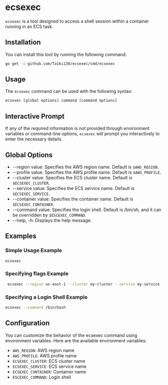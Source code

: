 # ecsexec
`ecsexec` is a tool designed to access a shell session within a container running in an ECS task.

## Installation
You can install this tool by running the following command:

```bash
go get -u github.com/Taiki130/ecsexec/cmd/ecsexec
```

## Usage
The `ecsexec` command can be used with the following syntax:

```bash
ecsexec [global options] command [command options]
```

## Interactive Prompt
If any of the required information is not provided through environment variables or command-line options, `ecsexec` will prompt you interactively to enter the necessary details.

## Global Options
- --region value: Specifies the AWS region name. Default is `$AWS_REGION`.
- --profile value: Specifies the AWS profile name. Default is `$AWS_PROFILE`.
- --cluster value: Specifies the ECS cluster name. Default is `$ECSEXEC_CLUSTER`.
- --service value: Specifies the ECS service name. Default is `$ECSEXEC_SERVICE`.
- --container value: Specifies the container name. Default is `$ECSEXEC_CONTAINER`.
- --command value: Specifies the login shell. Default is /bin/sh, and it can be overridden by `$ESCEXEC_COMMAND`.
- --help, -h: Displays the help message.

## Examples
### Simple Usage Example

```bash
ecsexec
```

### Specifying flags Example
```bash
 ecsexec --region us-east-1 --cluster my-cluster --service my-service --container my-container
```

### Specifying a Login Shell Example
```bash
ecsexec --command /bin/bash
```

## Configuration
You can customize the behavior of the ecsexec command using environment variables. Here are the available environment variables:

- `AWS_REGION`: AWS region name
- `AWS_PROFILE`: AWS profile name
- `ECSEXEC_CLUSTER`: ECS cluster name
- `ECSEXEC_SERVICE`: ECS service name
- `ECSEXEC_CONTAINER`: Container name
- `ESCEXEC_COMMAND`: Login shell
